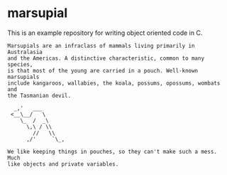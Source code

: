 # marsupial

This is an example repository for writing object oriented code in C.

    Marsupials are an infraclass of mammals living primarily in Australasia 
    and the Americas. A distinctive characteristic, common to many species,
    is that most of the young are carried in a pouch. Well-known marsupials 
    include kangaroos, wallabies, the koala, possums, opossums, wombats and 
    the Tasmanian devil.
    
      _,'   ___         
     <__\__/   \      
        \_  /  _\     
          \,\ / \\  
            //   \\   
          ,/'     `\_, 

    We like keeping things in pouches, so they can't make such a mess. Much
    like objects and private variables.

